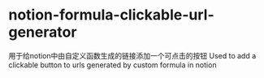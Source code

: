 # notion-formula-clickable-url-generator
用于给notion中由自定义函数生成的链接添加一个可点击的按钮
Used to add a clickable button to urls generated by custom formula in notion
